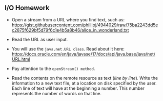 ## I/O Homework

- Open a stream from a URL where you find text, such as:
https://gist.githubusercontent.com/phillipj/4944029/raw/75ba2243dd5ec2875f629bf5d79f6c1e4b5a8b46/alice_in_wonderland.txt

- Read the URL as user input.

- You will use the `java.net.URL class`. Read about it here:
https://docs.oracle.com/en/java/javase/17/docs/api/java.base/java/net/URL.html

- Pay attention to the `openStream() method`.


- Read the contents on the remote resource as text (_line by line_).
Write the information to a new text file, at a location on disk specified by the user.
Each line of text will have at the beginning a number. This number represents the number of words on that line.
